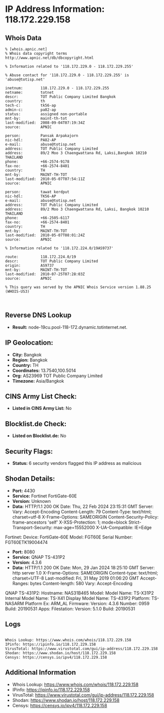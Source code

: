 # IP Address Information: 118.172.229.158

## Whois Data
```
% [whois.apnic.net]
% Whois data copyright terms    http://www.apnic.net/db/dbcopyright.html

% Information related to '118.172.229.0 - 118.172.229.255'

% Abuse contact for '118.172.229.0 - 118.172.229.255' is 'abuse@totisp.net'

inetnum:        118.172.229.0 - 118.172.229.255
netname:        totnet
descr:          TOT Public Company Limited Bangkok
country:        th
tech-c:         tk56-ap
admin-c:        pa82-ap
status:         assigned non-portable
mnt-by:         maint-th-tot
last-modified:  2008-09-04T07:19:34Z
source:         APNIC

person:         Pansak Arpakajorn
nic-hdl:        PA82-AP
e-mail:         abuse@totisp.net
address:        TOT Public Company Limited
address:        89/2 Moo 3 Chaengwattana Rd, Laksi,Bangkok 10210 THAILAND
phone:          +66-2574-9178
fax-no:         +66-2574-8401
country:        TH
mnt-by:         MAINT-TH-TOT
last-modified:  2010-05-07T07:54:11Z
source:         APNIC

person:         tawat kerdput
nic-hdl:        TK56-AP
e-mail:         abuse@totisp.net
address:        TOT Public Company Limited
address:        89/2 Moo 3 Chaengwattana Rd, Laksi, Bangkok 10210 THAILAND
phone:          +66-2505-6117
fax-no:         +66-2574-8401
country:        TH
mnt-by:         MAINT-TH-TOT
last-modified:  2010-05-07T08:01:24Z
source:         APNIC

% Information related to '118.172.224.0/19AS9737'

route:          118.172.224.0/19
descr:          TOT Public Company Limited
origin:         AS9737
mnt-by:         MAINT-TH-TOT
last-modified:  2010-07-25T07:28:03Z
source:         APNIC

% This query was served by the APNIC Whois Service version 1.88.25 (WHOIS-US3)



```
## Reverse DNS Lookup
- **Result:** node-19cu.pool-118-172.dynamic.totinternet.net.

## IP Geolocation:
- **City:** Bangkok
- **Region:** Bangkok
- **Country:** TH
- **Coordinates:** 13.7540,100.5014
- **Org:** AS23969 TOT Public Company Limited
- **Timezone:** Asia/Bangkok

## CINS Army List Check:
- **Listed in CINS Army List:** 
No

## Blocklist.de Check:
- **Listed on Blocklist.de:** 
No

## Security Flags:
- **Status:** 6 security vendors flagged this IP address as malicious

## Shodan Details:
- **Port:** 4430
- **Service:** Fortinet FortiGate-60E
- **Version:** Unknown
- **Data:** HTTP/1.1 200 OK
Date: Thu, 22 Feb 2024 23:15:31 GMT
Server: 
Vary: Accept-Encoding
Content-Length: 79
Content-Type: text/html; charset=utf-8
X-Frame-Options: SAMEORIGIN
Content-Security-Policy: frame-ancestors 'self'
X-XSS-Protection: 1; mode=block
Strict-Transport-Security: max-age=15552000
X-UA-Compatible: IE=Edge


Fortinet:
  Device: FortiGate-60E
  Model: FGT60E
  Serial Number: FGT60ETK19004474


- **Port:** 8080
- **Service:** QNAP TS-431P2
- **Version:** 4.3.6
- **Data:** HTTP/1.1 200 OK
Date: Mon, 29 Jan 2024 18:25:10 GMT
Server: http server 1.0
X-Frame-Options: SAMEORIGIN
Content-type: text/html; charset=UTF-8
Last-modified: Fri, 31 May 2019 01:06:20 GMT
Accept-Ranges: bytes
Content-length: 580
Vary: Accept-Encoding


QNAP TS-431P2:
  Hostname: NAS31B465
  Model:
    Model Name: TS-X31P2
    Internal Model Name: TS-X41
    Display Model Name: TS-431P2
    Platform: TS-NASARM
    Platform Ex: ARM_AL
  Firmware:
    Version: 4.3.6
    Number: 0959
    Build: 20190531
  Apps:
    Filestation:
      Version: 5.1.0
      Build: 20190531


## Logs
```

Whois Lookup: https://www.whois.com/whois/118.172.229.158
IPinfo: https://ipinfo.io/118.172.229.158
VirusTotal: https://www.virustotal.com/gui/ip-address/118.172.229.158
Shodan: https://www.shodan.io/host/118.172.229.158
Censys: https://censys.io/ipv4/118.172.229.158

```
## Additional Information
- Whois Lookup: https://www.whois.com/whois/118.172.229.158
- IPinfo: https://ipinfo.io/118.172.229.158
- VirusTotal: https://www.virustotal.com/gui/ip-address/118.172.229.158
- Shodan: https://www.shodan.io/host/118.172.229.158
- Censys: https://censys.io/ipv4/118.172.229.158

